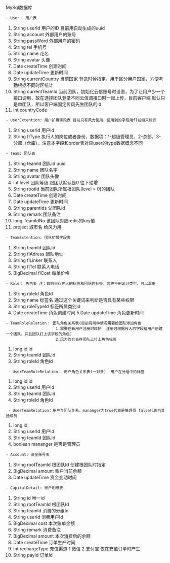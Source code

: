 MySql数据库

    - User： 用户表

   1. String userId  用户的ID 目前用自动生成的uuid
   2. String account 外部用户的账号
   3. String passWord 外部用户的密码
   4. String tel      手机号
   5. String name      花名
   6. String avatar    头像
   7. Date createTime  创建时间
   8. Date updateTime  更新时间
   9. String currentCountry   当前国家  登录时候指定，用于区分用户国家，方便考勤根据不同时区统计
   10. String currentTeamId   当前团队，初始化云信账号时设置，为了让用户少一个接口调用，故在选择团队登录不同云信调接口时一起上传，目前客户端
                        默认只是单团队，所以客户端固定传风先生团队的id
   11. int countryCode
    
    
    - UserExtention: 用户扩展字段表 目前只有风力使用，使用到的字段用fl前缀来标识
    
   1. String userId  用户id   
   2. String flType  执行人的岗位或者身份，数据项：1-超级管理员，2-总部，3-分部（仓库）。注意本字段和order表对应user的type数据概念不同
     
     
    - Team: 团队表
    
   1. String teamId     团队Id uuid
   2. String name       团队名字
   3. String avatar     团队头像
   4. int  level        团队等级  跟团队默认是0 往下递增
   5. String rootId     当前团队所属根团队(level = 0)的团队
   6. Date createTime   创建时间
   7. Date updateTime   更新时间
   8. String parentIds    父团队id
   9. String remark 团队备注
   10. long TeamIdNo 该团队对应redis的key值
   11. project 城市名 给风力用
   
    - TeamExtention: 团队扩展字段表
    
   1. String teamId   团队Id
   2. String flAdress 团队地址
   3. String flLinker 联系人
   4. String flTel    联系人电话
   5. BigDecimal flCost 每单价格

    - Role： 角色表 注：目前只存在人的标签和团队的标签，两种不用区分类型，可以混用
   
   1. String roleId     角色Id
   2. String name    标签名 通过这个关键词来判断是否具有某些权限
   3. String roleTypeId 标签所属类别id
   4. Date createTime   角色创建时间
   5.Date updateTime   角色更新时间
       
       
        
   
    - TeamRoleRelation： 团队角色关系表(目前有两种情况需要给团队添加角色
                          1.需要在新用户注册时维护  注册时根据传入的字段给用户创建一个团队，并且团队打上该字段的角色)
                          2.风力的仓会在团队上打上角色标签
        
   1. long id   id
   2. String teamId  团队Id
   3. String roleId  角色Id      
      
     - UserTeamRoleRelation： 用户角色关系表(一对多)  用户在分组中的标签
             
   1. long id   id
   2. String userId  用户Id
   3. String teamId  团队Id
   3. String roleId  角色Id 
   
   
     - UserTeamRelation：用户与团队关系，mananger为true代表是管理员 false代表为普通成员
   
   1. long id;
   2. String userId  用户Id
   3. String teamId  团队Id
   4. boolean mananger  是否是管理员
 
   
    - Account: 资金账号表
   
   1. String rootTeamId  根团队Id 创建根团队时指定
   2. BigDecimal amount  账户当前余额
   3. Date updateTime    资金变动时间
   
    - CapitalDetail: 账户明细表
    
   1. String id         唯一id
   2. String rootTeamId 根团队Id
   3. String teamId     消费的分组Id
   4. String userId     消费用户Id
   5. BigDecimal cost   本次账单金额
   6. String remark     消费备注
   7. BigDecimal amount 本次消费后的余额
   8. Date createTime   订单生产时间
   9. int rechargeType  充值渠道 1.微信 2.支付宝 仅在充值订单时产生
   10. String payId     订单Id
   
